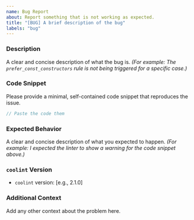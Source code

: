 ```yaml
---
name: Bug Report
about: Report something that is not working as expected.
title: "[BUG] A brief description of the bug"
labels: "bug"
---
```


### Description

A clear and concise description of what the bug is.
*(For example: The `prefer_const_constructors` rule is not being triggered for a specific case.)*

### Code Snippet

Please provide a minimal, self-contained code snippet that reproduces the issue.

```dart
// Paste the code them
```

### Expected Behavior

A clear and concise description of what you expected to happen.
*(For example: I expected the linter to show a warning for the code snippet above.)*

### `coolint` Version

- `coolint` version: [e.g., 2.1.0]

### Additional Context

Add any other context about the problem here.